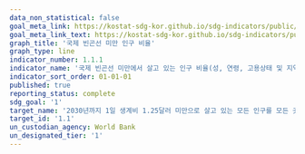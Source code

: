```yaml
---
data_non_statistical: false
goal_meta_link: https://kostat-sdg-kor.github.io/sdg-indicators/public/data/Metadata-01-01-01a_KOR.pdf
goal_meta_link_text: https://kostat-sdg-kor.github.io/sdg-indicators/public/data/Metadata-01-01-01a_KOR.pdf
graph_title: '국제 빈곤선 미만 인구 비율'
graph_type: line
indicator_number: 1.1.1
indicator_name: '국제 빈곤선 미만에서 살고 있는 인구 비율(성, 연령, 고용상태 및 지역별)'
indicator_sort_order: 01-01-01
published: true
reporting_status: complete
sdg_goal: '1'
target_name: '2030년까지 1일 생계비 1.25달러 미만으로 살고 있는 모든 인구를 모든 곳에서 종식'
target_id: '1.1'
un_custodian_agency: World Bank
un_designated_tier: '1'
---
```


